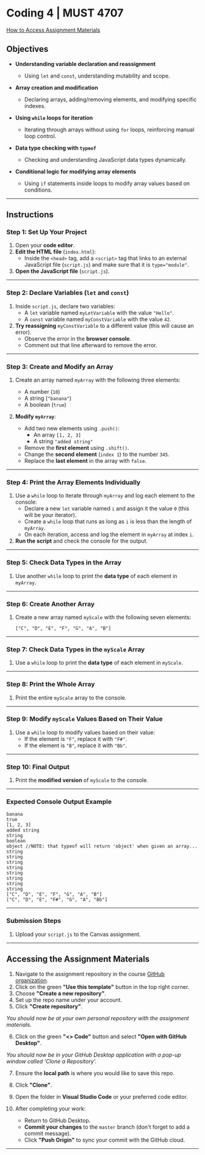 # **Coding 4 | MUST 4707**

[How to Access Assignment Materials](#accessing-the-assignment-materials)

## **Objectives**

- **Understanding variable declaration and reassignment**

  - Using `let` and `const`, understanding mutability and scope.

- **Array creation and modification**

  - Declaring arrays, adding/removing elements, and modifying specific indexes.

- **Using `while` loops for iteration**

  - Iterating through arrays without using `for` loops, reinforcing manual loop control.

- **Data type checking with `typeof`**

  - Checking and understanding JavaScript data types dynamically.

- **Conditional logic for modifying array elements**
  - Using `if` statements inside loops to modify array values based on conditions.

---

## **Instructions**

### **Step 1: Set Up Your Project**

1. Open your **code editor**.
2. **Edit the HTML file** (`index.html`):
   - Inside the `<head>` tag, add a `<script>` tag that links to an external JavaScript file (`script.js`) and make sure that it is `type="module"`.
3. **Open the JavaScript file** (`script.js`).

---

### **Step 2: Declare Variables (`let` and `const`)**

1. Inside `script.js`, declare two variables:
   - A `let` variable named `myLetVariable` with the value `"Hello"`.
   - A `const` variable named `myConstVariable` with the value `42`.
2. **Try reassigning** `myConstVariable` to a different value (this will cause an error).
   - Observe the error in the **browser console**.
   - Comment out that line afterward to remove the error.

---

### **Step 3: Create and Modify an Array**

1. Create an array named `myArray` with the following three elements:

   - A number (`10`)
   - A string (`"banana"`)
   - A boolean (`true`)

2. **Modify `myArray`**:
   - Add two new elements using `.push()`:
     - An array `[1, 2, 3]`
     - A string `"added string"`
   - Remove the **first element** using `.shift()`.
   - Change the **second element** (`index 1`) to the number `345`.
   - Replace the **last element** in the array with `false`.

---

### **Step 4: Print the Array Elements Individually**

1. Use a `while` loop to iterate through `myArray` and log each element to the console:
   - Declare a new `let` variable named `i` and assign it the value `0` (this will be your iterator).
   - Create a `while` loop that runs as long as `i` is less than the length of `myArray`.
   - On each iteration, access and log the element in `myArray` at index `i`.
2. **Run the script** and check the console for the output.

---

### **Step 5: Check Data Types in the Array**

1. Use another `while` loop to print the **data type** of each element in `myArray`.

---

### **Step 6: Create Another Array**

1. Create a new array named `myScale` with the following seven elements:
   ```
   ["C", "D", "E", "F", "G", "A", "B"]
   ```

---

### **Step 7: Check Data Types in the `myScale` Array**

1. Use a `while` loop to print the **data type** of each element in `myScale`.

---

### **Step 8: Print the Whole Array**

1. Print the entire `myScale` array to the console.

---

### **Step 9: Modify `myScale` Values Based on Their Value**

1. Use a `while` loop to modify values based on their value:
   - If the element is `"F"`, replace it with `"F#"`.
   - If the element is `"B"`, replace it with `"Bb"`.

---

### **Step 10: Final Output**

1. Print the **modified version** of `myScale` to the console.

---

### **Expected Console Output Example**

```
banana
true
[1, 2, 3]
added string
string
boolean
object //NOTE: that typeof will return 'object' when given an array...
string
string
string
string
string
string
string
string
["C", "D", "E", "F", "G", "A", "B"]
["C", "D", "E", "F#", "G", "A", "Bb"]
```

---

### **Submission Steps**

1. Upload your `script.js` to the Canvas assignment.

---

## **Accessing the Assignment Materials**

1. Navigate to the assignment repository in the course [GitHub organization](https://github.com/orgs/MUST4707/repositories?q=sort%3Aname-asc).
2. Click on the green **"Use this template"** button in the top right corner.
3. Choose **"Create a new repository"**.
4. Set up the repo name under your account.
5. Click **"Create repository"**.

_You should now be at your own personal repository with the assignment materials._

6. Click on the green **"<> Code"** button and select **"Open with GitHub Desktop"**.

_You should now be in your GitHub Desktop application with a pop-up window called 'Clone a Repository'._

7. Ensure the **local path** is where you would like to save this repo.
8. Click **"Clone"**.
9. Open the folder in **Visual Studio Code** or your preferred code editor.

10. After completing your work:
    - Return to GitHub Desktop.
    - **Commit your changes** to the `master` branch (don't forget to add a commit message).
    - Click **"Push Origin"** to sync your commit with the GitHub cloud.

---
